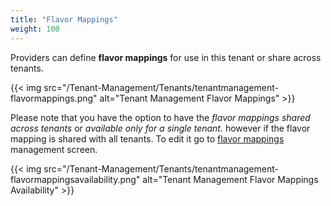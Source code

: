 ```yaml
---
title: "Flavor Mappings"
weight: 100
---
```


Providers can define <strong>flavor mappings</strong>  for use in this tenant or share across tenants.

{{< img src="/Tenant-Management/Tenants/tenantmanagement-flavormappings.png" alt="Tenant Management Flavor Mappings" >}}

Please note that you have the option to have the <i>flavor mappings shared across tenants</i> or <i>available only for a single tenant.</i> however if the flavor mapping is shared with all tenants. To edit it go to [flavor mappings](/Infrastructure/Configure/Flavor-Mappings/) management screen. 

{{< img src="/Tenant-Management/Tenants/tenantmanagement-flavormappingsavailability.png" alt="Tenant Management Flavor Mappings Availability" >}}